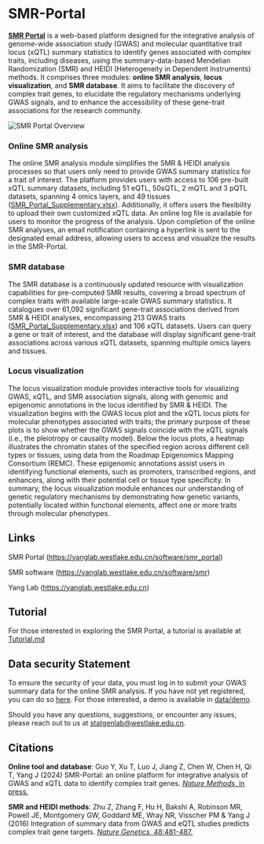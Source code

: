 # SMR-Portal

[**SMR Portal**](https://yanglab.westlake.edu.cn/software/smr_portal/) is a web-based platform designed for the integrative analysis of genome-wide association study (GWAS) and molecular quantitative trait locus (xQTL) summary statistics to identify genes associated with complex traits, including diseases, using the summary-data-based Mendelian Randomization (SMR) and HEIDI (Heterogeneity in Dependent Instruments) methods. It comprises three modules: **online SMR analysis**, **locus visualization**, and **SMR database**. It aims to facilitate the discovery of complex trait genes, to elucidate the regulatory mechanisms underlying GWAS signals, and to enhance the accessibility of these gene-trait associations for the research community.

![SMR Portal Overview](https://static.westlakefuturegene.com/smr_images/SMR_Portal_Overview.png)

### Online SMR analysis

The online SMR analysis module simplifies the SMR & HEIDI analysis processes so that users only need to provide GWAS summary statistics for a trait of interest. The platform provides users with access to 106 pre-built xQTL summary datasets, including 51 eQTL, 50sQTL, 2 mQTL and 3 pQTL datasets, spanning 4 omics layers, and 49 tissues ([SMR_Portal_Supplementary.xlsx](data/database/)). Additionally, it offers users the flexibility to upload their own customized xQTL data. An online log file is available for users to monitor the progress of the analysis. Upon completion of the online SMR analyses, an email notification containing a hyperlink is sent to the designated email address, allowing users to access and visualize the results in the SMR-Portal.

<!-- ![Online SMR analysis](https://static.westlakefuturegene.com/smr_images/About_analysis.png) -->

### SMR database
The SMR database is a continuously updated resource with visualization capabilities for pre-computed SMR results, covering a broad spectrum of complex traits with available large-scale GWAS summary statistics. It catalogues over 61,092 significant gene-trait associations derived from SMR & HEIDI analyses, encompassing 213 GWAS traits ([SMR_Portal_Supplementary.xlsx](data/database/)) and 106 xQTL datasets. Users can query a gene or trait of interest, and the database will display significant gene-trait associations across various xQTL datasets, spanning multiple omics layers and tissues.

<!-- ![SMR database](https://static.westlakefuturegene.com/smr_images/About_database.png) -->

### Locus visualization
The locus visualization module provides interactive tools for visualizing GWAS, xQTL, and SMR association signals, along with genomic and epigenomic annotations in the locus identified by SMR & HEIDI. The visualization begins with the GWAS locus plot and the xQTL locus plots for molecular phenotypes associated with traits; the primary purpose of these plots is to show whether the GWAS signals coincide with the xQTL signals (i.e., the pleiotropy or causality model). Below the locus plots, a heatmap illustrates the chromatin states of the specified region across different cell types or tissues, using data from the Roadmap Epigenomics Mapping Consortium (REMC). These epigenomic annotations assist users in identifying functional elements, such as promoters, transcribed regions, and enhancers, along with their potential cell or tissue type specificity. In summary, the locus visualization module enhances our understanding of genetic regulatory mechanisms by demonstrating how genetic variants, potentially located within functional elements, affect one or more traits through molecular phenotypes.

<!-- ![Locus visualization](https://static.westlakefuturegene.com/smr_images/About_visualization.png) -->

## Links

SMR Portal (https://yanglab.westlake.edu.cn/software/smr_portal)

SMR software (https://yanglab.westlake.edu.cn/software/smr)

Yang Lab (https://yanglab.westlake.edu.cn)

## Tutorial

For those interested in exploring the SMR Portal, a tutorial is available at [Tutorial.md](Tutorial.md)

## Data security Statement

To ensure the security of your data, you must log in to submit your GWAS summary data for the online SMR analysis. If you have not yet registered, you can do so [here](https://yanglab.westlake.edu.cn/software/smr_portal/signup). For those interested, a demo is available in [data/demo](data/demo/).

Should you have any questions, suggestions, or encounter any issues, please reach out to us at statgenlab@westlake.edu.cn.

## Citations

**Online tool and database**: Guo Y, Xu T, Luo J, Jiang Z, Chen W, Chen H, Qi T, Yang J (2024) SMR-Portal: an online platform for integrative analysis of GWAS and xQTL data to identify complex trait genes. [*Nature Methods*, in press.](https://www.nature.com/articles/s41592-024-02561-7)

**SMR and HEIDI methods**: Zhu Z, Zhang F, Hu H, Bakshi A, Robinson MR, Powell JE, Montgomery GW, Goddard ME, Wray NR, Visscher PM & Yang J (2016) Integration of summary data from GWAS and eQTL studies predicts complex trait gene targets. [*Nature Genetics*, 48:481-487.](https://www.nature.com/articles/ng.3538)
